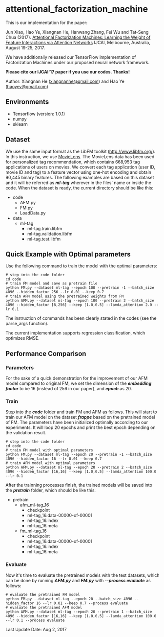 # attentional_factorization_machine

This is our implementation for the paper:

Jun Xiao, Hao Ye, Xiangnan He, Hanwang Zhang, Fei Wu and Tat-Seng Chua (2017). [Attentional Factorization Machines: Learning the Weight of Feature Interactions via Attention Networks](http://www.comp.nus.edu.sg/~xiangnan/papers/ijcai17-afm.pdf) IJCAI, Melbourne, Australia, August 19-25, 2017.

We have additionally released our TensorFlow implementation of Factorization Machines under our proposed neural network framework. 

**Please cite our IJCAI'17 paper if you use our codes. Thanks!** 

Author: Xiangnan He (xiangnanhe@gmail.com) and Hao Ye (haoyev@gmail.com)

## Environments
* Tensorflow (version: 1.0.1)
* numpy
* sklearn
## Dataset
We use the same input format as the LibFM toolkit (http://www.libfm.org/). In this instruction, we use [MovieLens](grouplens.org/datasets/movielens/latest).
The MovieLens data has been used for personalized tag recommendation, which contains 668,953 tag applications of users on movies. We convert each tag application (user ID, movie ID and tag) to a feature vector using one-hot encoding and obtain 90,445 binary features. The following examples are based on this dataset and it will be referred as ***ml-tag*** wherever in the files' name or inside the code.
When the dataset is ready, the current directory should be like this:
* code
    - AFM.py
    - FM.py
    - LoadData.py
* data
    - ml-tag
        - ml-tag.train.libfm
        - ml-tag.validation.libfm
        - ml-tag.test.libfm

## Quick Example with Optimal parameters
Use the following command to train the model with the optimal parameters:
```
# step into the code folder
cd code
# train FM model and save as pretrain file
python FM.py --dataset ml-tag --epoch 100 --pretrain -1 --batch_size 4096 --hidden_factor 256 --lr 0.01 --keep 0.7
# train AFM model using the pretrained weights from FM
python AFM.py --dataset ml-tag --epoch 100 --pretrain 2 --batch_size 4096 --hidden_factor [8,256] --keep [1.0,0.5] --lamda_attention 2.0 --lr 0.1
```
The instruction of commands has been clearly stated in the codes (see the parse_args function). 

The current implementation supports regression classification, which optimizes RMSE. 

## Performance Comparison
### Parameters
For the sake of a quick demonstration for the improvement of our AFM model compared to original FM, we set the dimension of the ***embedding factor*** to be 16 (instead of 256 in our paper), and ***epoch*** as 20. 

### Train
Step into the ***code*** folder and train FM and AFM as follows. This will start to train our AFM model on the dataset ***frappe*** based on the pretrained model of FM. The parameters have been initialized optimally according to our experiments. It will loop 20 epochs and print the best epoch depending on the validation result.
```
# step into the code folder
cd code
# train FM model with optimal parameters
python FM.py --dataset ml-tag --epoch 20 --pretrain -1 --batch_size 4096 --hidden_factor 16 --lr 0.01 --keep 0.7
# train AFM model with optimal parameters
python AFM.py --dataset ml-tag --epoch 20 --pretrain 2 --batch_size 4096 --hidden_factor [16,16] --keep [1.0,0.5] --lamda_attention 100.0 --lr 0.1
```
After the trainning processes finish, the trained models will be saved into the ***pretrain*** folder, which should be like this:
* pretrain
    - afm_ml-tag_16
        - checkpoint
        - ml-tag_16.data-00000-of-00001
        - ml-tag_16.index
        - ml-tag_16.meta
    - fm_ml-tag_16
        - checkpoint
        - ml-tag_16.data-00000-of-00001
        - ml-tag_16.index
        - ml-tag_16.meta
### Evaluate
Now it's time to evaluate the pretrained models with the test datasets, which can be done by running ***AFM.py*** and ***FM.py*** with ***--process evaluate*** as follows:
```
# evaluate the pretrained FM model
python FM.py --dataset ml-tag --epoch 20 --batch_size 4096 --hidden_factor 16 --lr 0.01 --keep 0.7 --process evaluate
# evaluate the pretrained AFM model
python AFM.py --dataset ml-tag --epoch 20 --pretrain 1 --batch_size 4096 --hidden_factor [16,16] --keep [1.0,0.5] --lamda_attention 100.0 --lr 0.1 --process evaluate
```

Last Update Date: Aug 2, 2017
